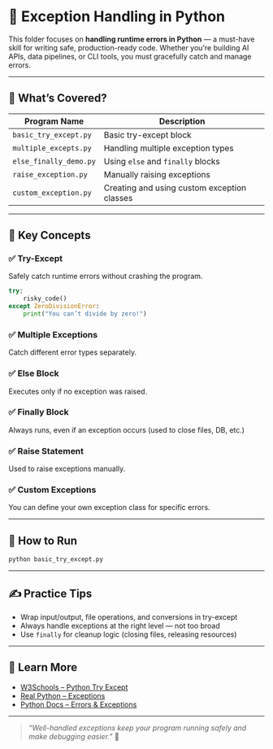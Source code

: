 # 🧯 Exception Handling in Python

This folder focuses on **handling runtime errors in Python** — a must-have skill for writing safe, production-ready code. Whether you're building AI APIs, data pipelines, or CLI tools, you must gracefully catch and manage errors.

---

## 🧠 What’s Covered?

| Program Name           | Description                                 |
| ---------------------- | ------------------------------------------- |
| `basic_try_except.py`  | Basic try-except block                      |
| `multiple_excepts.py`  | Handling multiple exception types           |
| `else_finally_demo.py` | Using `else` and `finally` blocks           |
| `raise_exception.py`   | Manually raising exceptions                 |
| `custom_exception.py`  | Creating and using custom exception classes |

---

## 🔧 Key Concepts

### ✅ Try-Except

Safely catch runtime errors without crashing the program.

```python
try:
    risky_code()
except ZeroDivisionError:
    print("You can’t divide by zero!")
```

### ✅ Multiple Exceptions

Catch different error types separately.

### ✅ Else Block

Executes only if no exception was raised.

### ✅ Finally Block

Always runs, even if an exception occurs (used to close files, DB, etc.)

### ✅ Raise Statement

Used to raise exceptions manually.

### ✅ Custom Exceptions

You can define your own exception class for specific errors.

---

## 🧪 How to Run

```bash
python basic_try_except.py
```

---

## ✍️ Practice Tips

* Wrap input/output, file operations, and conversions in try-except
* Always handle exceptions at the right level — not too broad
* Use `finally` for cleanup logic (closing files, releasing resources)

---

## 🔗 Learn More

* [W3Schools – Python Try Except](https://www.w3schools.com/python/python_try_except.asp)
* [Real Python – Exceptions](https://realpython.com/python-exceptions/)
* [Python Docs – Errors & Exceptions](https://docs.python.org/3/tutorial/errors.html)

---

> *“Well-handled exceptions keep your program running safely and make debugging easier.”* 🚨
